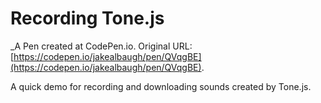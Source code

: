 # Recording Tone.js
 _A Pen created at CodePen.io. Original URL: [https://codepen.io/jakealbaugh/pen/QVqgBE](https://codepen.io/jakealbaugh/pen/QVqgBE).

 A quick demo for recording and downloading sounds created by Tone.js.